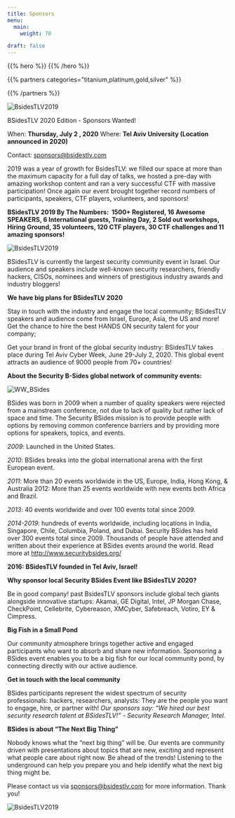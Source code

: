 ```yaml
---
title: Sponsors
menu:
  main:
    weight: 70

draft: false
---
```

{{% hero %}}
{{% /hero %}}


<!-- Parteners list | titanium,platinum,gold,silver -->

<!-- titanium,platinum,gold,silver -->
{{% partners categories="titanium,platinum,gold,silver" %}}

{{% /partners %}}

![BsidesTLV2019](/images/sponsors/5.png)

BSidesTLV 2020 Edition - Sponsors Wanted!

When: **Thursday, July 2 , 2020**
Where: **Tel Aviv University (Location announced in 2020)**

Contact: [sponsors@bsidestlv.com](mailto:sponsors@bsidestlv.com)

2019 was a year of growth for BsidesTLV: we filled our space at more than the maximum capacity for a full day of talks, we hosted a pre-day with amazing workshop content and ran a very successful CTF with massive participation! Once again our event brought together record numbers of  participants, speakers, CTF players, volunteers, and sponsors!

**BSidesTLV 2019 By The Numbers:   1500+ Registered, 16 Awesome SPEAKERS, 6 International guests, Training Day, 2 Sold out workshops, Hiring Ground, 35 volunteers, 120 CTF players, 30 CTF challenges and 11 amazing sponsors!**

![BsidesTLV2019](/images/sponsors/4_2.jpeg)

BSidesTLV is currently the largest security community event in Israel. Our audience and speakers include well-known security researchers, friendly hackers, CISOs, nominees and winners of prestigious industry awards and industry bloggers!

**We have big plans for BSidesTLV 2020**

Stay in touch with the industry and engage the local community; BSidesTLV speakers and audience come from Israel, Europe, Asia, the US and more! 
Get the chance to hire the best HANDS ON security talent for your company;

Get your brand in front of the global security industry:
BSidesTLV takes place during Tel Aviv Cyber Week, June 29-July 2, 2020. This global event attracts an audience of 9000 people from 70+ countries!


__**About the Security B-Sides global network of community events:**__

![WW_BSides](/images/partners/bsides_global.jpeg)

BSides was born in 2009 when a number of quality speakers were rejected from a mainstream conference, not due to lack of quality but rather lack of space and time. The Security BSides mission is to provide people with options by removing common conference barriers and by providing more options for speakers, topics, and events.

*2009*: Launched in the United States.

*2010*: BSides breaks into the global international arena with the first European event.

*2011*: More than 20 events worldwide in the US, Europe, India, Hong Kong, & Australia 2012: More than 25 events worldwide with new events both Africa and Brazil.

*2013*: 40 events worldwide and over 100 events total since 2009.

*2014-2019*: hundreds of events worldwide, including locations in India, Singapore, Chile, Columbia, Poland, and Dubai. Security BSides has held over 300 events total since 2009. Thousands of people have attended and written about their experience at BSides events around the world. Read more at http://www.securitybsides.org/


**2016: BSidesTLV founded in Tel Aviv, Israel!**

<!-- ![BsidesTLV2016]() -->

**Why sponsor local Security BSides Event like BSidesTLV 2020?**

Be in good company! past BsidesTLV sponsors include global tech giants alongside innovative startups: Akamai, GE Digital, Intel, JP Morgan Chase, CheckPoint, Cellebrite, Cybereason, XMCyber, Safebreach, Votiro, EY & Cimpress.


**Big Fish in a Small Pond**

Our community atmosphere brings together active and engaged participants who want to absorb and share new information. Sponsoring a BSides event enables you to be a big fish for our local community pond, by connecting directly with our active audience. 

**Get in touch with the local community**

BSides participants represent the widest spectrum of security professionals: hackers, researchers, analysts: They are the people you want to engage, hire, or partner with!
*Our sponsors say: “We hired our best security research talent at BSidesTLV!”  -
Security Research Manager, Intel.*

**BSides is about “The Next Big Thing”**

Nobody knows what the “next big thing” will be. Our events are community driven with presentations about topics that are new, exciting and represent what people care about right now. Be ahead of the trends! Listening to the underground can help you prepare you and help identify what the next big thing might be.

Please contact us via [sponsors@bsidestlv.com](mailto:sponsors@bsidestlv.com) for more information. Thank you!

![BsidesTLV2019](/images/sponsors/3_2.JPG)
